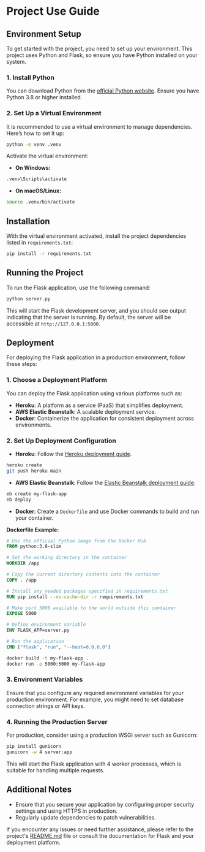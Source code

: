 # Project Use Guide

## Environment Setup

To get started with the project, you need to set up your environment. This project uses Python and Flask, so ensure you have Python installed on your system.

### 1. Install Python

You can download Python from the [official Python website](https://www.python.org/downloads/). Ensure you have Python 3.8 or higher installed.

### 2. Set Up a Virtual Environment

It is recommended to use a virtual environment to manage dependencies. Here’s how to set it up:

```bash
python -m venv .venv
```

Activate the virtual environment:

- **On Windows:**

```bash
.venv\Scripts\activate
```

- **On macOS/Linux:**

```bash
source .venv/bin/activate
```

## Installation

With the virtual environment activated, install the project dependencies listed in `requirements.txt`:

```bash
pip install -r requirements.txt
```

## Running the Project

To run the Flask application, use the following command:

```bash
python server.py
```

This will start the Flask development server, and you should see output indicating that the server is running. By default, the server will be accessible at `http://127.0.0.1:5000`.

## Deployment

For deploying the Flask application in a production environment, follow these steps:

### 1. Choose a Deployment Platform

You can deploy the Flask application using various platforms such as:

- **Heroku**: A platform as a service (PaaS) that simplifies deployment.
- **AWS Elastic Beanstalk**: A scalable deployment service.
- **Docker**: Containerize the application for consistent deployment across environments.

### 2. Set Up Deployment Configuration

- **Heroku**: Follow the [Heroku deployment guide](https://devcenter.heroku.com/articles/getting-started-with-python).

```bash
heroku create
git push heroku main
```

- **AWS Elastic Beanstalk**: Follow the [Elastic Beanstalk deployment guide](https://docs.aws.amazon.com/elasticbeanstalk/latest/dg/Welcome.html).

```bash
eb create my-flask-app
eb deploy
```

- **Docker**: Create a `Dockerfile` and use Docker commands to build and run your container.

**Dockerfile Example:**

```dockerfile
# Use the official Python image from the Docker Hub
FROM python:3.8-slim

# Set the working directory in the container
WORKDIR /app

# Copy the current directory contents into the container
COPY . /app

# Install any needed packages specified in requirements.txt
RUN pip install --no-cache-dir -r requirements.txt

# Make port 5000 available to the world outside this container
EXPOSE 5000

# Define environment variable
ENV FLASK_APP=server.py

# Run the application
CMD ["flask", "run", "--host=0.0.0.0"]
```

```bash
docker build -t my-flask-app .
docker run -p 5000:5000 my-flask-app
```

### 3. Environment Variables

Ensure that you configure any required environment variables for your production environment. For example, you might need to set database connection strings or API keys.

### 4. Running the Production Server

For production, consider using a production WSGI server such as Gunicorn:

```bash
pip install gunicorn
gunicorn -w 4 server:app
```

This will start the Flask application with 4 worker processes, which is suitable for handling multiple requests.

## Additional Notes

- Ensure that you secure your application by configuring proper security settings and using HTTPS in production.
- Regularly update dependencies to patch vulnerabilities.

If you encounter any issues or need further assistance, please refer to the project's [README.md](README.md) file or consult the documentation for Flask and your deployment platform.

